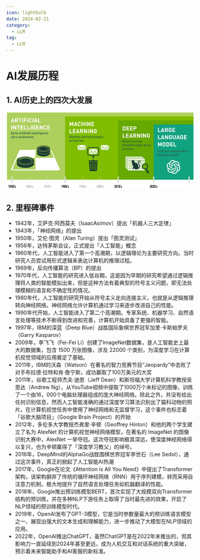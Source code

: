 ```yaml
---
icon: lightbulb
date: 2024-02-21
category:
  - LLM
tag:
  - LLM
---
```

# AI发展历程
<!-- more -->

## 1. AI历史上的四次大发展
![alt text](images/ai_development.png)

## 2. 里程碑事件
- 1942年，艾萨克·阿西莫夫（IsaacAsimov）提出「机器人三大定律」
- 1943年，「神经网络」的提出
- 1950年，艾伦·图灵（Alan Turing）提出「图灵测试」
- 1956年，达特茅斯会议，正式提出「人工智能」概念
- 1960年代，人工智能进入了第一个高潮期，以逻辑理论为主要研究方向。当时研究人员尝试用形式逻辑来表达计算机的推理过程。
- 1969年，反向传播算法（BP）的提出
- 1970年代，人工智能的研究进入低谷期，这是因为早期的研究希望通过逻辑推理将人类的智能模拟出来，但是这种方法有着典型的符号主义问题，即无法处理模糊的语言和不确定性的情况。
- 1980年代，人工智能的研究开始从符号主义走向连接主义，也就是从逻辑推理转向神经网络。神经网络允许计算机通过学习来逐步改进自己的性能。
- 1990年代开始，人工智能进入了第二个高潮期。专家系统、机器学习、自然语言处理等技术不断得到改进和完善，计算机开始具备了更强的智能。
- 1997年，IBM的深蓝（Deep Blue）战胜国际象棋世界冠军加里·卡斯帕罗夫（Garry Kasparov）
- 2009年，李飞飞（Fei-Fei Li）创建了ImageNet数据集，是人工智能史上最大的数据集，包含 1500 万张图像，涉及 22000 个类别，为深度学习在计算机视觉领域的应用奠定了基础。
- 2011年，IBM的沃森（Watson）在著名的智力竞赛节目“Jeopardy”中击败了对手布拉德·拉特和肯·詹宁斯，成功赢取了100万美元的大奖
- 2011年，谷歌工程师杰夫·迪恩（Jeff Dean）和斯坦福大学计算机科学教授吴恩达（Andrew Ng），从YouTube视频中提取了1000万个未标记的图像，训练了一个由16，000个电脑处理器组成的庞大神经网络。除此之外，并没有给出任何识别信息，然而人工智能准确的通过深度学习算法识别出了猫科动物的照片。在计算机视觉任务中使用了神经网络和无监督学习，这个事件也标志着「谷歌大脑项目」（Google Brain Project）的开始
- 2012年，多伦多大学教授杰弗里·辛顿（Geoffrey Hinton）和他的两个学生建立了名为 AlexNet 的计算机视觉神经网络模型，在著名的 ImageNet 的图像识别大赛中，AlexNet 一举夺冠。这次夺冠影响极其深远，使深度神经网络得以复兴，也为辛顿赢得了「深度学习教父」的绰号。
- 2016年，DeepMind的AlphaGo战胜围棋世界冠军李世石（Lee Sedol），通过这次事件，真正的掀起了人工智能AI热潮
- 2017年，Google在论文《Attention is All You Need》中提出了Transformer架构，该架构摒弃了传统的循环神经网络（RNN）用于序列建模，转而采用自注意力机制，极大地提升了自然语言处理任务如机器翻译的性能。
- 2018年，Google推出预训练模型BERT，首次实现了大规模双向Transformer结构的预训练，并在多种NLP下游任务上取得了当时最先进的效果，开启了NLP领域的预训练模型时代。
- 2019年，OpenAI发布了GPT-3模型，它是当时参数量最大的预训练语言模型之一，展现出强大的文本生成和理解能力，进一步推动了大模型在NLP领域的应用。
- 2022年，OpenAI推出ChatGPT，虽然ChatGPT是在2022年末推出的，但其影响力一直延续到2024年甚至更远，成为人机交互和对话系统的重大突破，预示着未来智能助手和AI客服的新标准。 

